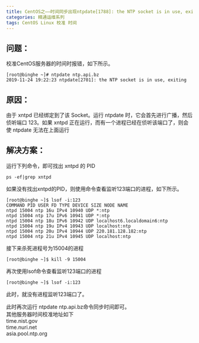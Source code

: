 ```yaml
---
title: CentOS之——时间同步出现ntpdate[1788]: the NTP socket is in use, exiting错误
categories: 精通运维系列
tags: CentOS Linux 校准 时间
---
```

## 问题：

校准CentOS服务器的时间时报错，如下所示。

    
    
    [root@binghe ~]# ntpdate ntp.api.bz
    2019-11-24 19:22:23 ntpdate[2701]: the NTP socket is in use, exiting

## 原因：

由于 xntpd 已经绑定到了该 Socket。运行 ntpdate 时，它会首先进行广播，然后侦听端口 123。如果 xntpd
正在运行，而有一个进程已经在侦听该端口了，则会使 ntpdate 无法在上面运行

## 解决方案：

运行下列命令，即可找出 xntpd 的 PID

    
    
    ps -ef|grep xntpd

如果没有找出xntpd的PID，则使用命令查看监听123端口的进程，如下所示。

    
    
    [root@binghe ~]$ lsof -i:123
    COMMAND PID USER FD TYPE DEVICE SIZE NODE NAME
    ntpd 15004 ntp 16u IPv4 10940 UDP *:ntp
    ntpd 15004 ntp 17u IPv6 10941 UDP *:ntp
    ntpd 15004 ntp 18u IPv6 10942 UDP localhost6.localdomain6:ntp
    ntpd 15004 ntp 19u IPv4 10943 UDP localhost:ntp
    ntpd 15004 ntp 20u IPv4 10944 UDP 220.181.128.182:ntp
    ntpd 15004 ntp 21u IPv4 10945 UDP localhost:ntp

接下来杀死进程号为15004的进程

    
    
    [root@binghe ~]$ kill -9 15004

再次使用lsof命令查看监听123端口的进程

    
    
    [root@binghe ~]$ lsof -i:123

此时，就没有进程监听123端口了。

此时再次运行 ntpdate ntp.api.bz命令同步时间即可。  
其他服务器时间校准地址如下  
time.nist.gov  
time.nuri.net  
asia.pool.ntp.org

